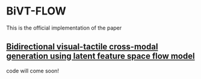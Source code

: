 # BiVT-FLOW

This is the official implementation of the paper
## [Bidirectional visual-tactile cross-modal generation using latent feature space flow model](https://doi.org/10.1016/j.neunet.2023.12.042) 

code will come soon!